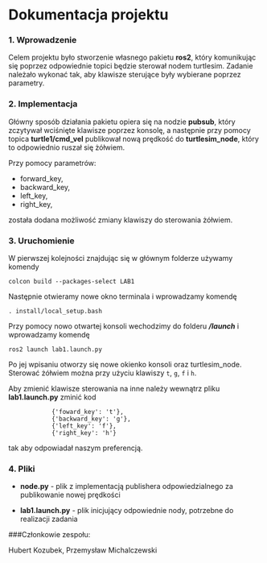 # Dokumentacja projektu


### 1. Wprowadzenie

Celem projektu było stworzenie własnego pakietu **ros2**, który komunikując się poprzez odpowiednie 
topici będzie sterował nodem turtlesim. Zadanie należało wykonać tak, aby klawisze sterujące były 
wybierane poprzez parametry.


### 2. Implementacja

Główny sposób działania pakietu opiera się na nodzie **pubsub**, który zczytywał wciśnięte klawisze poprzez konsolę, 
a następnie przy pomocy topica **turtle1/cmd_vel** publikował nową prędkość do **turtlesim_node**, który to odpowiednio ruszał się żółwiem.

Przy pomocy parametrów:
* forward_key,
* backward_key,
* left_key,
* right_key,

została dodana możliwość zmiany klawiszy do sterowania żółwiem.

### 3. Uruchomienie
W pierwszej kolejności znajdując się w głównym folderze używamy komendy

`colcon build --packages-select LAB1`

Następnie otwieramy nowe okno terminala i wprowadzamy komendę

`. install/local_setup.bash`

Przy pomocy nowo otwartej konsoli wechodzimy do folderu __*/launch*__ i wprowadzamy komendę

`ros2 launch lab1.launch.py`

Po jej wpisaniu otworzy się nowe okienko konsoli oraz turtlesim_node. Sterować żółwiem można przy użyciu klawiszy `t`, `g`, `f` i `h`.


Aby zmienić klawisze sterowania na inne należy wewnątrz pliku **lab1.launch.py** zminić kod

                {'foward_key': 't'},
                {'backward_key': 'g'},
                {'left_key': 'f'},
                {'right_key': 'h'}

tak aby odpowiadał naszym preferencją.

### 4. Pliki

* __node.py__ - plik z implementacją publishera odpowiedzialnego za publikowanie nowej prędkości

* __lab1.launch.py__ - plik inicjujący odpowiednie nody, potrzebne do realizacji zadania



###Członkowie zespołu:

Hubert Kozubek, Przemysław Michalczewski

